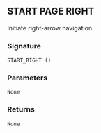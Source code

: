 ## START PAGE RIGHT

Initiate right-arrow navigation.


### Signature

`START_RIGHT ()`


### Parameters

`None`


### Returns

`None`

